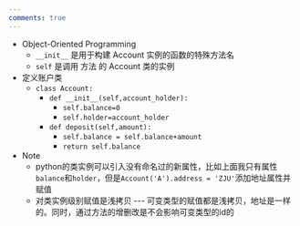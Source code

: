 ```yaml
---
comments: true
---
```


- Object-Oriented Programming
	- `__init__` 是用于构建 Account 实例的函数的特殊方法名
	- `self` 是调用 方法 的 Account 类的实例
- 定义账户类
	- `class Account:`
		- `def __init__(self,account_holder):`
			- `self.balance=0`
			- `self.holder=account_holder`
		- `def deposit(self,amount):`
			- `self.balance = self.balance+amount`
			- `return self.balance`
- Note
	- python的类实例可以引入没有命名过的新属性，比如上面我只有属性`balance`和`holder`，但是`Account('A').address = 'ZJU'`添加地址属性并赋值
	- 对类实例级别赋值是浅拷贝 --- 可变类型的赋值都是浅拷贝，地址是一样的。同时，通过方法的增删改是不会影响可变类型的id的